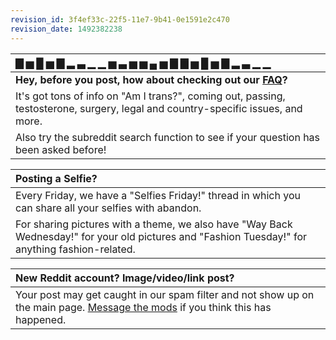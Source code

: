 ```yaml
---
revision_id: 3f4ef33c-22f5-11e7-9b41-0e1591e2c470
revision_date: 1492382238
---
```


|▇ ▅ █ ▅ ▇ ▂ ▃ ▁ ▁ ▅ ▃ ▅ ▅ ▄ ▅ ▇ ▇ ▅ █ ▅ ▇ ▂ ▃ ▁ ▁|
|:-----|
|**Hey, before you post, how about checking out our [FAQ](http://www.reddit.com/r/ftm/wiki/index)?**|
|It's got tons of info on "Am I trans?", coming out, passing, testosterone, surgery, legal and country-specific issues, and more.|
|Also try the subreddit search function to see if your question has been asked before!|


|**Posting a Selfie?**|
|:-----|
|Every Friday, we have a "Selfies Friday!" thread in which you can share all your selfies with abandon.| 
|For sharing pictures with a theme, we also have "Way Back Wednesday!" for your old pictures and "Fashion Tuesday!" for anything fashion-related.|

|**New Reddit account? Image/video/link post?**|
|:-----|
|Your post may get caught in our spam filter and not show up on the main page. [Message the mods](http://www.reddit.com/message/compose?to=%2Fr%2Fftm) if you think this has happened.|